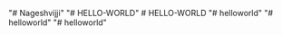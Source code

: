 "# Nageshvijji" 
"# HELLO-WORLD" 
#   H E L L O - W O R L D  
 "# helloworld" 
"# helloworld" 
"# helloworld" 
